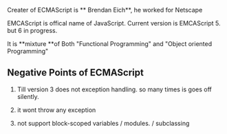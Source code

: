 Creater of ECMAScript is ** Brendan Eich**, he worked for Netscape

EMCAScript is offical name of JavaScript.
Current version is EMCAScript 5. but 6 in progress.

It is **mixture **of Both "Functional Programming" and "Object oriented Programming"



## Negative Points of ECMAScript

1. Till version 3 does not exception handling. so many times is goes off silently.

2. it wont throw any exception

3. not support block-scoped variables \/ modules. \/ subclassing

